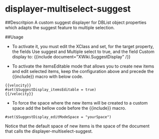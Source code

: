 displayer-multiselect-suggest
=============================

##Descritpion
A custom suggest displayer for DBList object properties which adapts the suggest feature to multiple selection.

##Usage
* To activate it, you must edit the XClass and set, for the target property, the fields Use suggest and Multiple select to true, and the field Custom display to:
{{include document="XWiki.SuggestDisplay" /}}

* To activate the itemsEditable mode that allows you to create new items and edit selected items, keep the configuration above and precede the {{include}} macro with below code.

```
{{velocity}}
#set($SuggestDisplay_itemsEditable = true)
{{/velocity}}
```
* To force the space where the new items will be created to a custom space add the bellow code before the {{include}} macro.

`#set($SuggestDisplay_editModeSpace = "yourSpace")`

Notice that the default space of new items is the space of the document that calls the displayer-multiselect-suggest. 
